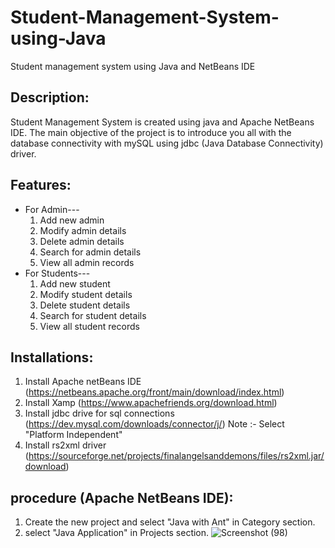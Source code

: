 # Student-Management-System-using-Java
Student management system using Java and NetBeans IDE

## Description:
Student Management System is created using java and Apache NetBeans IDE. The main objective of the project is to introduce you all with the database connectivity with mySQL using jdbc (Java Database Connectivity) driver.

## Features:
* For Admin---
  1. Add new admin
  2. Modify admin details
  3. Delete admin details
  4. Search for admin details
  5. View all admin records
* For Students---
  1. Add new student 
  2. Modify student details
  3. Delete student details
  4. Search for student details
  5. View all student records


## Installations:
1. Install Apache netBeans IDE (https://netbeans.apache.org/front/main/download/index.html)
2. Install Xamp (https://www.apachefriends.org/download.html)
3. Install jdbc drive for sql connections (https://dev.mysql.com/downloads/connector/j/)
   Note :- Select "Platform Independent"
4. Install rs2xml driver (https://sourceforge.net/projects/finalangelsanddemons/files/rs2xml.jar/download)


## procedure (Apache NetBeans IDE):
1. Create the new project and select "Java with Ant" in Category section.
2. select "Java Application" in Projects section.
   ![Screenshot (98)](https://github.com/the-zoomeee/Student-Management-System-using-java/assets/154297263/0c994ebb-fdf0-4aa8-8830-7f6d6c6f0093)
